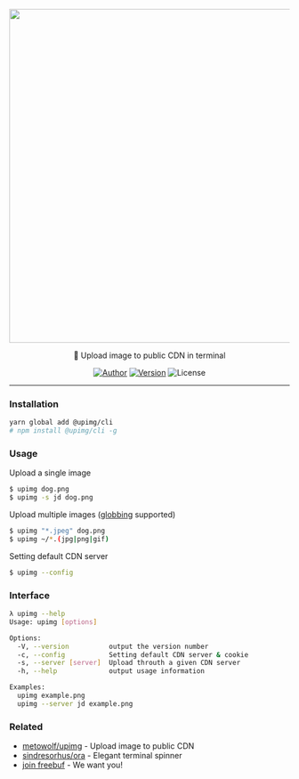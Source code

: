 <p align="center">
  <img width="600" src="upimg.svg">
</p>

<p align="center">🧀 Upload image to public CDN in terminal</p>

<p align="center">
<a href="https://i-meto.com"><img alt="Author" src="https://img.shields.io/badge/Author-METO-blue.svg?style=for-the-badge"/></a>
<a href="https://www.npmjs.com/package/@upimg/cli"><img alt="Version" src="https://img.shields.io/npm/v/@upimg/cli.svg?style=for-the-badge"/></a>
<img alt="License" src="https://img.shields.io/npm/l/@upimg/cli.svg?style=for-the-badge"/>
</p>

***


### Installation

```bash
yarn global add @upimg/cli
# npm install @upimg/cli -g
```

### Usage

Upload a single image

```bash
$ upimg dog.png
$ upimg -s jd dog.png
```

Upload multiple images ([globbing](https://www.npmjs.com/package/glob) supported)

```bash
$ upimg "*.jpeg" dog.png
$ upimg ~/*.(jpg|png|gif)
```

Setting default CDN server

```bash
$ upimg --config
```

### Interface

```bash
λ upimg --help
Usage: upimg [options]

Options:
  -V, --version          output the version number
  -c, --config           Setting default CDN server & cookie
  -s, --server [server]  Upload throuth a given CDN server
  -h, --help             output usage information

Examples:
  upimg example.png
  upimg --server jd example.png

```

### Related

 - [metowolf/upimg](https://github.com/metowolf/UpImg) - Upload image to public CDN
 - [sindresorhus/ora](https://github.com/sindresorhus/ora) - Elegant terminal spinner
 - [join freebuf](https://job.freebuf.com/) - We want you!
